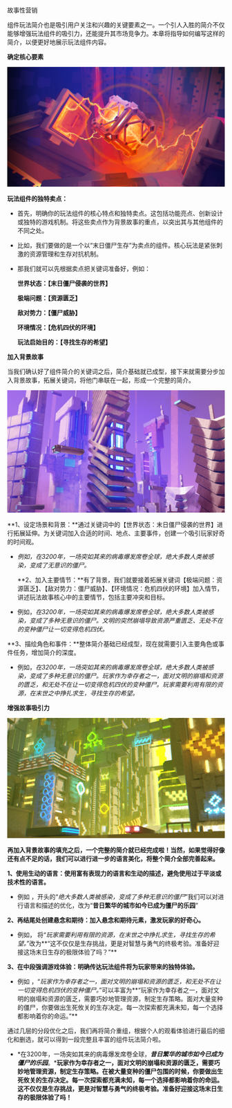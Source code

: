 故事性营销

组件玩法简介也是吸引用户关注和兴趣的关键要素之一。一个引人入胜的简介不仅能够增强玩法组件的吸引力，还能提升其市场竞争力。本章将指导如何编写这样的简介，以便更好地展示玩法组件内容。

**确定核心要素**

![电脑游戏画面 中度可信度描述已自动生成](media/41258a11111bccf384e0c758dcf50788.png)

**玩法组件的独特卖点：**

-   首先，明确你的玩法组件的核心特点和独特卖点。这包括功能亮点、创新设计或独特的游戏机制。将这些卖点作为背景故事的重点，以突出其与其他组件的不同之处。
-   比如，我们要做的是一个以“末日僵尸生存”为卖点的组件。核心玩法是紧张刺激的资源管理和生存对抗机制。
-   那我们就可以先根据卖点把关键词准备好，例如：

    **世界状态：【末日僵尸侵袭的世界】**

    **极端问题：【资源匮乏】**

    **敌对势力：【僵尸威胁】**

    **环境情况：【危机四伏的环境】**

    **玩法启始目的：【寻找生存的希望】**

**加入背景故事**

当我们确认好了组件简介的关键词之后，简介基础就已成型，接下来就需要分步加入背景故事，拓展关键词，将他门串联在一起，形成一个完整的简介。

![图片包含 建筑, 室内, 桌子, 砖 描述已自动生成](media/e84bb815d39135a03612d36a2beb3aa5.png)

**1、设定场景和背景：**通过关键词中的【世界状态：末日僵尸侵袭的世界】进行拓展延伸。为关键词加入合适的时间、地点、主要事件，创建一个吸引玩家好奇的时间观。

-   *例如，在3200年，一场突如其来的病毒爆发席卷全球，绝大多数人类被感染，变成了无意识的僵尸。*

    **2、加入主要情节：**有了背景，我们就要接着拓展关键词【极端问题：资源匮乏】、【敌对势力：僵尸威胁】、【环境情况：危机四伏的环境】加入情节，讲述玩法故事核心中的主要情节，包括主要冲突和目标。

-   例如，*在3200年，一场突如其来的病毒爆发席卷全球，绝大多数人类被感染，变成了多种无意识的僵尸。文明的突然崩塌导致资源严重匮乏、无处不在的变种僵尸让一切变得危机四伏。*

**3、描绘角色和事件：**整体简介基础已经成型，现在就需要引入主要角色或事件任务，增加简介的深度。

-   例如，*在3200年，一场突如其来的病毒爆发席卷全球，绝大多数人类被感染，变成了多种无意识的僵尸。玩家作为幸存者之一，面对文明的崩塌和资源的匮乏，和无处不在让一切变得危机四伏的变种僵尸。玩家需要利用有限的资源，在末世之中挣扎求生，寻找生存的希望。*

**增强故事吸引力**

![](media/340bbc898ab02642018dfd77275797c2.png)

**再加入背景故事的填充之后，一个完整的简介就已经完成啦！当然，如果觉得好像还有点不足的话，我们可以进行进一步的语言美化，将整个简介全部完善起来。**

**1、使用生动的语言：使用富有表现力的语言和生动的描述，避免使用过于平淡或技术性的语言。**

-   例如 ，开头的“*绝大多数人类被感染，变成了多种无意识的僵尸*”我们可以对进行语言和描述的优化，改为“**昔日繁华的城市如今已成为僵尸的乐园**”

**2、再结尾处创建悬念和期待：加入悬念和期待元素，激发玩家的好奇心。**

-   例如， 将“*玩家需要利用有限的资源，在末世之中挣扎求生，寻找生存的希望。*”改为**“这不仅仅是生存挑战，更是对智慧与勇气的终极考验。准备好迎接这场末日生存的极限体验了吗？”**

**3、在中段强调游戏体验：明确传达玩法组件将为玩家带来的独特体验。**

-   例如 ，“*玩家作为幸存者之一，面对文明的崩塌和资源的匮乏，和无处不在让一切变得危机四伏的变种僵尸。*”可以丰富为**“玩家作为幸存者之一，面对文明的崩塌和资源的匮乏，需要巧妙地管理资源，制定生存策略。面对大量变种的僵尸，你要做出生死攸关的生存决定。每一次探索都充满未知，每一个选择都影响着你的命运。”**

通过几层的分段优化之后，我们再将简介重组，根据个人的观看体验进行最后的细化和删选，就可以得到一段完整且丰富的组件玩法简介啦。

-   *在3200年，一场突如其来的病毒爆发席卷全球，***昔日繁华的城市如今已成为僵尸的乐园***。***玩家作为幸存者之一，面对文明的崩塌和资源的匮乏，需要巧妙地管理资源，制定生存策略。在被大量变种的僵尸包围的时候，你要做出生死攸关的生存决定。每一次探索都充满未知，每一个选择都影响着你的命运。这不仅仅是生存挑战，更是对智慧与勇气的终极考验。准备好迎接这场末日生存的极限体验了吗！**
